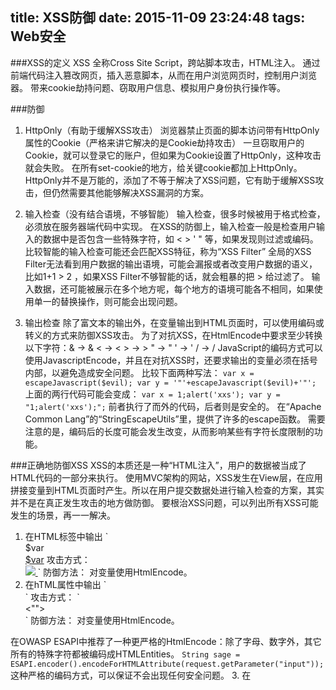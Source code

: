 title: XSS防御
date: 2015-11-09 23:24:48
tags: Web安全
---

###XSS的定义
XSS 全称Cross Site Script，跨站脚本攻击，HTML注入。
通过前端代码注入篡改网页，插入恶意脚本，从而在用户浏览网页时，控制用户浏览器。
带来cookie劫持问题、窃取用户信息、模拟用户身份执行操作等。

###防御
1. HttpOnly（有助于缓解XSS攻击）
    浏览器禁止页面的脚本访问带有HttpOnly属性的Cookie（严格来讲它解决的是Cookie劫持攻击）
    一旦窃取用户的Cookie，就可以登录它的账户，但如果为Cookie设置了HttpOnly，这种攻击就会失败。
    在所有set-cookie的地方，给关键cookie都加上HttpOnly。
    HttpOnly并不是万能的，添加了不等于解决了XSS问题，它有助于缓解XSS攻击，但仍然需要其他能够解决XSS漏洞的方案。

2. 输入检查（没有结合语境，不够智能）
    输入检查，很多时候被用于格式检查，必须放在服务器端代码中实现。
    在XSS的防御上，输入检查一般是检查用户输入的数据中是否包含一些特殊字符，如 < > ' " 等，如果发现则过滤或编码。
    比较智能的输入检查可能还会匹配XSS特征，称为“XSS Filter”
    全局的XSS Filter无法看到用户数据的输出语境，可能会漏报或者改变用户数据的语义，比如1+1 > 2 ，如果XSS Filter不够智能的话，就会粗暴的把 > 给过滤了。
    输入数据，还可能被展示在多个地方呢，每个地方的语境可能各不相同，如果使用单一的替换操作，则可能会出现问题。

3. 输出检查
    除了富文本的输出外，在变量输出到HTML页面时，可以使用编码或转义的方式来防御XSS攻击。
    为了对抗XSS，在HtmlEncode中要求至少转换以下字符：& -> &amp;  < -> &lt;  > -> &gt;  " -> &quot;  ' -> &#x27;  / -> &#x2F;
    JavaScript的编码方式可以使用JavascriptEncode，并且在对抗XSS时，还要求输出的变量必须在括号内部，以避免造成安全问题。
    比较下面两种写法：
    `
    var x = escapeJavascript($evil);
    var y = '"'+escapeJavascript($evil)+'"';
    `
    上面的两行代码可能会变成：
    `
    var x = 1;alert('xxs');
    var y = "1;alert('xxs');";
    `
    前者执行了而外的代码，后者则是安全的。
    在“Apache Common Lang”的“StringEscapeUtils”里，提供了许多的escape函数。
    需要注意的是，编码后的长度可能会发生改变，从而影响某些有字符长度限制的功能。

###正确地防御XSS
XSS的本质还是一种“HTML注入”，用户的数据被当成了HTML代码的一部分来执行。
    使用MVC架构的网站，XSS发生在View层，在应用拼接变量到HTML页面时产生。所以在用户提交数据处进行输入检查的方案，其实并不是在真正发生攻击的地方做防御。
    要根治XSS问题，可以列出所有XSS可能发生的场景，再一一解决。
1. 在HTML标签中输出
	`
    <div>$var</div>
    <a href="#" >$var</a>
    攻击方式：
    <div> <script>alert(/xss/)</script> </div>
    <a href="#" > <img src=# onerror=alert(1) /> </a>
    `
    防御方法： 对变量使用HtmlEncode。
2. 在hTML属性中输出
	`
    <div id="abc" name="$var"></div>
    `
    攻击方式：
    `
     <div id="abc" name=""><script>alert(/xss/)</script><""></div>
    `
    防御方法： 对变量使用HtmlEncode。
在OWASP ESAPI中推荐了一种更严格的HtmlEncode：除了字母、数字外，其它所有的特殊字符都被编码成HTMLEntities。
`
String sage = ESAPI.encoder().encodeForHTMLAttribute(request.getParameter("input"));
`
这种严格的编码方式，可以保证不会出现任何安全问题。
3. 在<script>标签中输出
    首先应该确保输出的变量在引号中：`<script>var x = "$var";</script>`
    攻击者需要先闭合引号才能实施XSS攻击。
    防御方法： 使用JavascriptEncode。
4. 在事件中输出
	`
    <a href=# onclick="func('$var')">test</a>
    `
    攻击方式：
    `
    <a href=# onclick="func('');alert(/xss/);//')">test</a>
    `
    防御方法： 使用JavascriptEncode。
5. 在地址中输出 
    [Protocal][Host][Path][Search][Hash]
在URL的path或者search中输出
	`
    <a href="http://www.evil.com/?test=$var">test</a>
    `
    攻击方式：
    `
    <a href="http://www.evil.com/?test=" onclick=alert(1)"">test</a>
    `
    防御方法： 使用URLEncode。
整个URL能够被用户完全控制
    此时不能使用URLEncode，否则会改变URL的语义。
    `
    <a href="$var">test</a>
    `
    攻击方式：构造伪协议实施攻击
    `
    <a href="javascript:alert(1);">test</a>
    `
    防御方法：
    1. 先检查变量是否以http开头，如果不是则自动添加，以保证不会出现伪协议类的XSS攻击
    2. 再对变量进行URLEncode，即可保证不会有此类的XSS发生了。